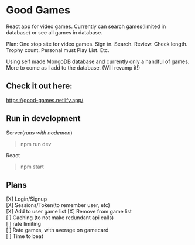 # Good Games

React app for video games. Currently can search games(limited in database) or see all games in database.

Plan: One stop site for video games. Sign in. Search. Review. Check length. Trophy count. Personal must Play List. Etc.

Using self made MongoDB database and currently only a handful of games. More to come as I add to the database. (Will revamp it!)

## Check it out here:

https://good-games.netlify.app/

## Run in development

Server(_runs with nodemon_)

> npm run dev

React

> npm start

## Plans

[X] Login/Signup  
[X] Sessions/Token(to remember user, etc)  
[X] Add to user game list 
[X] Remove from game list  
[ ] Caching (to not make redundant api calls)  
[ ] rate limiting  
[ ] Rate games, with average on gamecard   
[ ] Time to beat   
